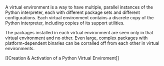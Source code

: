 A virtual environment is a way to have multiple, parallel instances of the Python interpreter, each with different package sets and different configurations. Each virtual environment contains a discrete copy of the Python interpreter, including copies of its support utilities.

The packages installed in each virtual environment are seen only in that virtual environment and no other. Even large, complex packages with platform-dependent binaries can be corralled off from each other in virtual environments.

[[Creation & Activation of a Python Virtual Enviroment]]